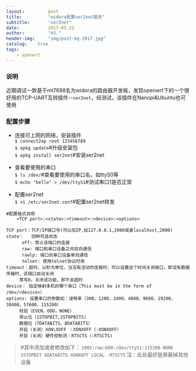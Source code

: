 ```yaml
---
layout:         post
title:          "widora配置ser2net服务"
subtitle:       "ser2net"
date:           2017-05-23 
author:         "HJ."
header-img:     "img/post-bg-2017.jpg"
catalog:    true
tags:
    - openwrt
---
```


### 说明

近期调试一款基于mt7688名为widora的路由器开发板，发现openwrt下的一个很好用的TCP-UART互转插件--`ser2net`，经测试，该插件在Nanopi&Ubuntu也可使用

### 配置步骤

- 连接可上网的网络，安装插件<br>
`$ connect2ap root 123456789`   
`$ opkg update`#升级安装包  
`$ opkg install ser2net`#安装ser2net 

- 查看要使用的串口<br>
`$ ls /dev/`#查看要使用的串口名，如ttyS0等 <br>`$ echo "hello" > /dev/ttyS1`#测试串口1是否正常		

- 配置ser2net<br>
`$ vi /etc/ser2net.conf`#配置ser2net转发	

```
#配置格式说明
	<TCP port>:<state>:<timeout>:<device>:<options>

TCP port：TCP/IP端口号(可以加IP,如127.0.0.1,2000或者localhost,2000)
state：   四种可选状态
	  off: 禁止该端口的连接
	  raw: 端口和串口设备之间双向通信
	  rawlp: 端口向串口设备单向通信
	  telnet: 使用telnet协议时用
timeout：超时，以秒为单位，当没有活动的连接时，可以设置这个时间关闭端口，即没有数据传输时，该端口自动关闭
	 常写0，关闭该功能，即不会超时
device： 指定映射本机的哪个串口（This must be in the form of /dev/<device>）
options: 设置串口的参数如：波特率（300，1200，2400，4800，9600，19200，38400，57600，115200）
	 校验（EVEN，ODD，NONE）
	 停止位（1STOPBIT,2STOPBITS)
	 数据位（7DATABITS，8DATABITS）
	 开启（关闭）XON\XOFF ：XONXOFF（-XONXOFF）
	 开启（关闭）硬件控制流：RTSCTS（-RTSCTS)
```
>#其中添加或者修改如下：
>`2002:raw:600:/dev/ttyS1:115200 NONE 1STOPBIT 8DATABITS XONXOFF LOCAL -RTSCTS`
>注：此处最好是屏蔽掉其他设备


